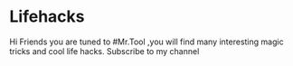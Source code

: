 # Lifehacks
Hi Friends you are tuned to #Mr.Tool ,you will find many interesting magic tricks and cool life hacks. Subscribe to my channel
